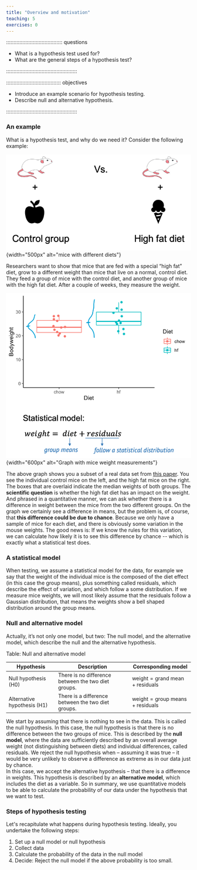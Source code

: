```yaml
---
title: "Overview and motivation"
teaching: 5
exercises: 0
---
```


:::::::::::::::::::::::::::::::::::::: questions 

- What is a hypothesis test used for? 
- What are the general steps of a hypothesis test?

::::::::::::::::::::::::::::::::::::::::::::::::

::::::::::::::::::::::::::::::::::::: objectives

- Introduce an example scenario for hypothesis testing. 
- Describe null and alternative hypothesis.

::::::::::::::::::::::::::::::::::::::::::::::::

### An example  

What is a hypothesis test, and why do we need it? Consider the following example:

![Mice with different diets](fig/01-example.png){width="500px" alt="mice with different diets"}

Researchers want to show that mice that are fed with a special “high fat” diet, grow to a different weight than mice that live on a normal, control diet.
They feed a group of mice with the control diet, and another group of mice with the high fat diet. After a couple of weeks, they measure the weight.


![Does the diet affect the mice's weight?](fig/01-mice-plot.png){width="600px" alt="Graph with mice weight measurements"}

The above graph shows you a subset of a real data set from [this paper](https://pubmed.ncbi.nlm.nih.gov/15561913/).
You see the individual control mice on the left, and the high fat mice on the right. The boxes that are overlaid indicate the median weights of both groups. 
The **scientific question** is whether the high fat diet has an impact on the weight. And phrased in a quantitative manner, we can ask whether there is a difference in weight between the mice from the two different groups. 
On the graph we certainly see a difference in means, but the problem is, of course, that **this difference could be due to chance**. Because we only have a sample of mice for each diet, and there is obviously some variation in the mouse weights. 
The good news is: If we know the rules for this variation, we can calculate how likely it is to see this difference by chance -- which is exactly what a statistical test does.

### A statistical model

When testing, we assume a statistical model for the data, for example we say that the weight of the individual mice is the composed of the diet effect (in this case the group means), plus something called residuals, which describe the effect of variation, and which follow a some distribution. If we measure mice weights, we will most likely assume that the residuals follow a Gaussian distribution, that means the weights show a bell shaped distribution around the group means.


### Null and alternative model

Actually, it’s not only one model, but two: The null model, and the alternative model, which describe the null and the alternative hypothesis.

Table: Null and alternative model 

| Hypothesis | Description | Corresponding model |
| --------- | ----------------- | --------------- |
| Null hypothesis (H0) | There is no difference between the two diet groups. | $\text{weight} = \text{grand mean} + \text{residuals}$ |
| Alternative hypothesis (H1) | There is a difference between the two diet groups. | $\text{weight} = \text{group means} + \text{residuals}$ |

We start by assuming that there is nothing to see in the data. This is called the null hypothesis. In this case, the null hypothesis is that there is no difference between the two groups of mice. This is described by the **null model**, where the data are sufficiently described by an overall average weight (not distinguishing between diets) and individual differences, called residuals.
We reject the null hypothesis when – assuming it was true – it would be very unlikely to observe a difference as extreme as in our data just by chance.  
In this case, we accept the alternative hypothesis – that there is a difference in weights. This hypothesis is described by an **alternative model**, which includes the diet as a variable.
So in summary, we use quantitative models to be able to calculate the probability of our data under the hypothesis that we want to test.


### Steps of hypothesis testing

Let's recapitulate what happens during hypothesis testing. Ideally, you undertake the following steps:  

1. Set up a null model or null hypothesis  
2. Collect data  
3. Calculate the probability of the data in the null model  
4. Decide: Reject the null model if the above probability is too small. 
